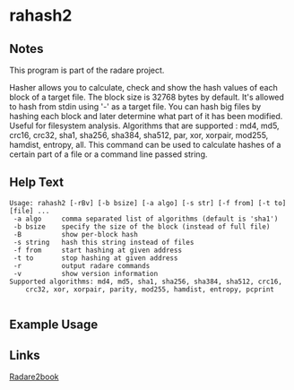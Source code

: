 # rahash2

Notes
-------
This program is part of the radare project.

Hasher allows you to calculate, check and show the hash values of each block of a target file. The block size is 32768 bytes by default. It's allowed to hash from stdin using '-' as a target file.
You can hash big files by hashing each block and later determine what part of it has been modified. Useful for filesystem analysis. Algorithms that are supported : md4, md5, crc16, crc32, sha1, sha256, sha384, sha512, par, xor, xorpair, mod255, hamdist, entropy, all.
This command can be used to calculate hashes of a certain part of a file or a command line passed string.


Help Text
-------
```
Usage: rahash2 [-rBv] [-b bsize] [-a algo] [-s str] [-f from] [-t to] [file] ...
 -a algo     comma separated list of algorithms (default is 'sha1')
 -b bsize    specify the size of the block (instead of full file)
 -B          show per-block hash
 -s string   hash this string instead of files
 -f from     start hashing at given address
 -t to       stop hashing at given address
 -r          output radare commands
 -v          show version information
Supported algorithms: md4, md5, sha1, sha256, sha384, sha512, crc16,
    crc32, xor, xorpair, parity, mod255, hamdist, entropy, pcprint


```

Example Usage
-------

Links
-------
[Radare2book](http://maijin.github.io/radare2book/rahash2/intro.html)
